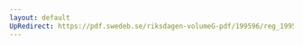 ```yaml
---
layout: default
UpRedirect: https://pdf.swedeb.se/riksdagen-volumeG-pdf/199596/reg_199596_SkU.pdf
---
```

